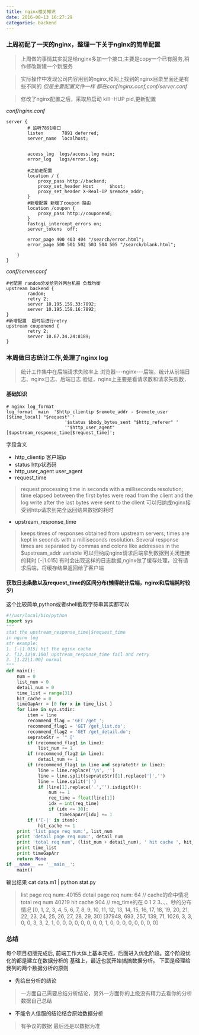 ```yaml
---
title: nginx相关知识
date: 2016-08-13 16:27:29
categories: backend
---
```


### 上周初配了一天的nginx，整理一下关于nginx的简单配置

> 上周做的事情其实就是给nginx多加一个接口,主要是copy一个已有服务,稍作修改新建一个新服务

> 实际操作中发现公司内容用到的nginx,和网上找到的nginx目录里面还是有些不同的
_但是主要配置文件一样 都在conf/nginx.conf,conf/server.conf_

> 修改了nginx配置之后，采取热启动 kill -HUP pid,更新配置

_conf/nginx.conf_
```nginx
server {
        # 监听7891端口
        listen       7891 deferred;
        server_name  localhost;


        access_log  logs/access.log main;
        error_log   logs/error.log;

        #之前老配置
        location / {
            proxy_pass http://backend;
            proxy_set_header Host      $host;
            proxy_set_header X-Real-IP $remote_addr;
        }
        #新增配置 新增了coupon 路由
        location /coupon {
            proxy_pass http://couponend;
        }
        fastcgi_intercept_errors on;
        server_tokens  off;

        error_page 400 403 404 "/search/error.html";
        error_page 500 501 502 503 504 505 "/search/blank.html";

    }
}
```
_conf/server.conf_
```nginx
#老配置 random分发给另外两台机器 负载均衡
upstream backend {
        random;
        retry 2;
        server 10.195.159.33:7892;
        server 10.195.159.16:7892;
}
#新增配置  超时后进行retry
upstream couponend {
        retry 2;
        server 10.67.34.24:8189;
}
```

### 本周做日志统计工作,处理了nginx log

> 统计工作集中在后端请求失败率上 浏览器---nginx---后端，统计从前端日志、nginx日志、后端日志
验证，nginx上主要是看请求数和请求失败数，


#### 基础知识
```nginx
# nginx log_format
log_format  main  '$http_clientip $remote_addr - $remote_user [$time_local] "$request" '
                      '$status $body_bytes_sent "$http_referer" '
                      '"$http_user_agent" [$upstream_response_time|$request_time]';
```
字段含义
* http_clientip 客户端ip
* status http状态码
* http_user_agent user_agent   
* request_time
> request processing time in seconds with a milliseconds resolution; time elapsed between the first bytes were read from the client and the log write after the last bytes were sent to the client
可以归纳成nginx接受到http请求到完全返回结果数据的耗时

* upstream_response_time
> keeps times of responses obtained from upstream servers; times are kept in seconds with a milliseconds resolution. Several response times are separated by commas and colons like addresses in the $upstream_addr variable
可以归纳成nginx请求后端拿到数据到关闭连接的耗时
[-|1.015] 有时会出现这样的日志数据,nginx做了缓存处理，没有请求后端，将缓存结果返回给了客户端

#### 获取日志条数以及request_time的区间分布(懒得统计后端，nginx和后端耗时较少)
这个比较简单,python或者shell截取字符串其实都可以
```python
#!/usr/local/bin/python
import sys
"""
stat the upstream_response_time|$request_time
in nginx log
str example:
1. [-|1.015] hit the nginx cache
2. [12,13|0.100] upstream_response_time fail and retry
3. [1.22|1.00] normal
"""
def main():
    num = 0
    list_num = 0
    detail_num = 0
    time_list = range(31)
    hit_cache = 0
    timeGapArr = [0 for x in time_list ]
    for line in sys.stdin:
        item = line
        recommend_flag = 'GET /get_';
        recommend_flag1 = 'GET /get_list.do';
        recommend_flag2 = 'GET /get_detail.do';
        seprateStr = '" ['
        if (recommend_flag1 in line):
            list_num += 1
        if (recommend_flag2 in line):
            detail_num += 1
        if (recommend_flag1 in line and seprateStr in line):
            line = line.replace('\n', '')
            line = line.split(seprateStr)[1].replace(']','')
            line = line.split('|')
            if (line[1].replace('.','').isdigit()):
                num += 1
                req_time = float(line[1])
                idx = int(req_time)
                if (idx <= 30):
                    timeGapArr[idx] += 1
        if ('[-|' in item):
            hit_cache += 1
    print 'list page req num:', list_num
    print 'detail page req num:', detail_num
    print 'total req num', (list_num + detail_num), ' hit cache ', hit_cache
    print time_list
    print timeGapArr
    return None
if __name__ == '__main__':
    main()
```
输出结果
cat data.m1 | python stat.py
> list page req num: 40155
detail page req num: 64
// cache的命中情况
total req num 40219  hit cache  904
// req_time的在 0 1 2 3、、、秒的分布情况
[0, 1, 2, 3, 4, 5, 6, 7, 8, 9, 10, 11, 12, 13, 14, 15, 16, 17, 18, 19, 20, 21, 22, 23, 24, 25, 26, 27, 28, 29, 30]
[37948, 693, 257, 139, 71, 1026, 3, 3, 0, 0, 3, 3, 2, 1, 0, 0, 0, 0, 0, 0, 0, 0, 1, 0, 0, 0, 0, 0, 0, 0, 0]



### 总结
每个项目初版完成后, 前端工作大体上基本完成，后面进入优化阶段。这个阶段优化的都是建立在数据分析的
基础上，最近也就开始搞搞数据分析。
下面是经理给我列的两个数据分析的原则
* 先给出分析的结论
> 一方面自己需要总结分析结论，另外一方面你的上级没有精力去看你的分析数据自己总结

* 不能令人信服的结论结合原始数据分析
> 有争议的数据 最后还是以数据为准